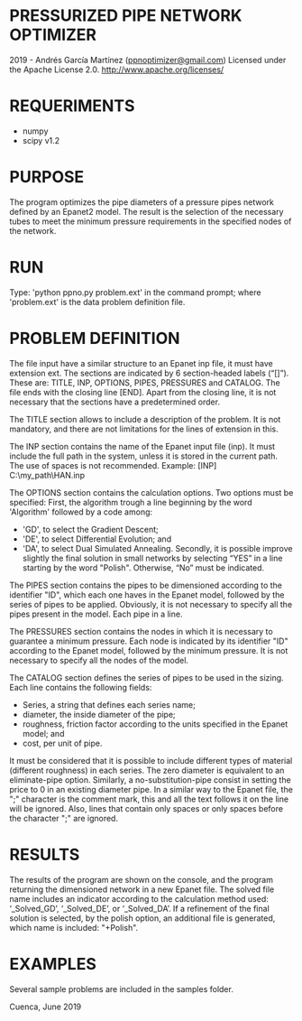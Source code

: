 # PRESSURIZED PIPE NETWORK OPTIMIZER
2019 - Andrés García Martínez (ppnoptimizer@gmail.com)
Licensed under the Apache License 2.0. http://www.apache.org/licenses/

# REQUERIMENTS

- numpy
- scipy v1.2


# PURPOSE
The program optimizes the pipe diameters of a pressure pipes network defined by an Epanet2 model. The result is the selection of the necessary tubes to meet the minimum pressure requirements in the specified nodes of the network.

# RUN
Type: 'python ppno.py problem.ext' in the command prompt; where 'problem.ext' is the data problem definition file.

# PROBLEM DEFINITION
The file input have a similar structure to an Epanet inp file, it must have extension ext. The sections are indicated by 6 section-headed labels (“[]”). These are: TITLE, INP, OPTIONS, PIPES, PRESSURES and CATALOG. The file ends with the closing line [END]. Apart from the closing line, it is not necessary that the sections have a predetermined order.

The TITLE section allows to include a description of the problem. It is not mandatory, and there are not limitations for the lines of extension in this.

The INP section contains the name of the Epanet input file (inp). It must include the full path in the system, unless it is stored in the current path. The use of spaces is not recommended.
Example:
[INP]
C:\my_path\HAN.inp

The OPTIONS section contains the calculation options. Two options must be specified: First, the algorithm trough a line beginning by the word 'Algorithm' followed by a code among:
- 'GD', to select the Gradient Descent;
- 'DE', to select Differential Evolution; and
- 'DA', to select Dual Simulated Annealing.
Secondly, it is possible improve slightly the final solution in small networks by selecting “YES” in a line starting by the word "Polish". Otherwise, “No” must be indicated. 

The PIPES section contains the pipes to be dimensioned according to the identifier "ID", which each one haves in the Epanet model, followed by the series of pipes to be applied. Obviously, it is not necessary to specify all the pipes present in the model. Each pipe in a line.

The PRESSURES section contains the nodes in which it is necessary to guarantee a minimum pressure. Each node is indicated by its identifier "ID" according to the Epanet model, followed by the minimum pressure. It is not necessary to specify all the nodes of the model.

 The CATALOG section defines the series of pipes to be used in the sizing. Each line contains the following fields:
- Series, a string that defines each series name;
- diameter, the inside diameter of the pipe;
- roughness, friction factor according to the units specified in the Epanet model; and
- cost, per unit of pipe.

It must be considered that it is possible to include different types of material (different roughness) in each series. The zero diameter is equivalent to an eliminate-pipe option. Similarly, a no-substitution-pipe consist in setting the price to 0 in an existing diameter pipe.
In a similar way to the Epanet file, the ";" character is the comment mark, this and all the text follows it on the line will be ignored. Also, lines that contain only spaces or only spaces before the character ";" are ignored.

# RESULTS
The results of the program are shown on the console, and the program returning the dimensioned network in a new Epanet file. The solved file name includes an indicator according to the calculation method used: ‘_Solved_GD’, ‘_Solved_DE’, or ‘_Solved_DA’. 
If a refinement of the final solution is selected, by the polish option, an additional file is generated, which name is included: "+Polish".

# EXAMPLES
Several sample problems are included in the samples folder.

Cuenca, June 2019
